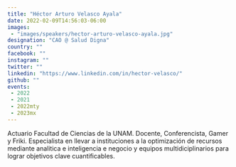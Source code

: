 ```yaml
---
title: "Héctor Arturo Velasco Ayala"
date: 2022-02-09T14:56:03-06:00
images:
 - "images/speakers/hector-arturo-velasco-ayala.jpg"
designation: "CAO @ Salud Digna"
country: ""
facebook: ""
instagram: ""
twitter: ""
linkedin: "https://www.linkedin.com/in/hector-velasco/"
github: ""
events:
 - 2022
 - 2021
 - 2022mty
 - 2023mx
---
```


Actuario Facultad de Ciencias de la UNAM. Docente, Conferencista, Gamer y Friki. Especialista en llevar a instituciones a la optimización de recursos mediante analitica e inteligencia e negocio y equipos multidiciplinarios para lograr objetivos clave cuantificables.
